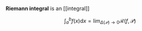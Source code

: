 **Riemann integral** is an [[integral]]

$$
\int_a^b f(x) \mathrm{d}x = \lim_{\Delta(\mathcal{P}) \to 0} \mathcal{R}(f, \mathcal{P})
$$